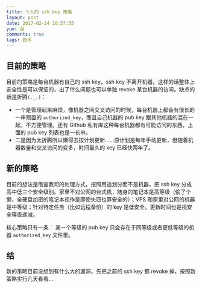 ```yaml
---
title: 个人的 ssh key 策略
layout: post
date: 2017-02-24 10:57:55
yun: 迥
comments: true
tags: 技术
---
```

## 目前的策略
目前的策略是每台机器有自己的 ssh key，ssh key 不离开机器。这样的话整体上安全性是可以保证的，出了什么问题也可以单独 revoke 某台机器的访问。缺点的话是折腾`(._.)`：

- 一个是管理起来麻烦，像机器之间交叉访问的时候，每台机器上都会有很长的一串预置的 `authorized_key`，而且自己机器的 pub key 跟其他机器的混在一起，不方便管理。还有 Github 私有库这种每台机器都有可能访问的东西，上面的 pub key 列表也是一长串。
- 二是因为太折腾所以懒得去按计划更新……原计划是每年手动更新，但随着机器数量和交叉访问的变多，时间最久的 key 已经快两年了。

## 新的策略
目前的想法是借鉴我司的处理方式，按照用途划分而不是机器，把 ssh key 分成高中低三个安全级别。家里不对公网的台式机，随身的笔记本是高等级（偷了个懒，全硬盘加密的笔记本视作是即使失窃也算安全的）；VPS 和家里对公网的机器是中等级；针对特定任务（比如远程备份）的 key 是低安全。更新时间也是视安全等级递减。

核心策略只有一条： 某一个等级的 pub key 只会存在于同等级或者更低等级的机器 `authorized_key` 文件里。

## 结
新的策略目前没想到有什么大的漏洞，先把之前的 ssh key 都 revoke 掉，按照新策略实行几天看看…
